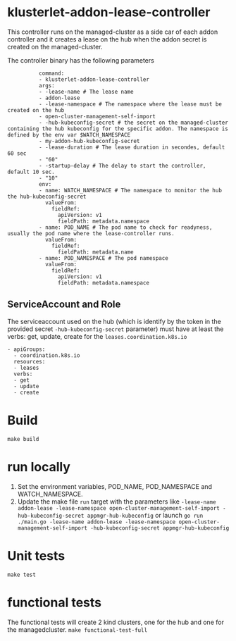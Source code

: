 # klusterlet-addon-lease-controller

This controller runs on the managed-cluster as a side car of each addon controller and it creates a lease on the hub when the addon secret is created on the managed-cluster.

The controller binary has the following parameters 

```
          command: 
          - klusterlet-addon-lease-controller
          args:
          - -lease-name # The lease name
          - addon-lease
          - -lease-namespace # The namespace where the lease must be created on the hub 
          - open-cluster-management-self-import
          - -hub-kubeconfig-secret # the secret on the managed-cluster containing the hub kubeconfig for the specific addon. The namespace is defined by the env var $WATCH_NAMESPACE
          - my-addon-hub-kubeconfig-secret
          - -lease-duration # The lease duration in secondes, default 60 sec
          - "60"
          - -startup-delay # The delay to start the controller, default 10 sec.
          - "10"
          env:
          - name: WATCH_NAMESPACE # The namespace to monitor the hub the hub-kubeconfig-secret
            valueFrom:
              fieldRef:
                apiVersion: v1
                fieldPath: metadata.namespace
          - name: POD_NAME # The pod name to check for readyness, usually the pod name where the lease-controller runs.
            valueFrom:
              fieldRef:
                fieldPath: metadata.name
          - name: POD_NAMESPACE # The pod namespace
            valueFrom:
              fieldRef:
                apiVersion: v1
                fieldPath: metadata.namespace
```

## ServiceAccount and Role

The serviceaccount used on the hub (which is identify by the token in the provided secret `-hub-kubeconfig-secret` parameter) must have at least the verbs: get, update, create for the `leases.coordination.k8s.io`

```
- apiGroups:
  - coordination.k8s.io
  resources:
  - leases
  verbs:
  - get
  - update
  - create
```

# Build

`make build`

# run locally

1. Set the environment variables, POD_NAME, POD_NAMESPACE and WATCH_NAMESPACE.
2. Update the make file `run` target with the parameters like 
`-lease-name addon-lease -lease-namespace open-cluster-management-self-import -hub-kubeconfig-secret appmgr-hub-kubeconfig`
or launch
`go run ./main.go -lease-name addon-lease -lease-namespace open-cluster-management-self-import -hub-kubeconfig-secret appmgr-hub-kubeconfig`


# Unit tests

`make test`

# functional tests

The functional tests will create 2 kind clusters, one for the hub and one for the managedcluster.
`make functional-test-full`


